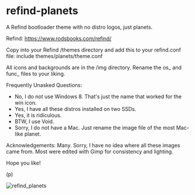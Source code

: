 # refind-planets

A Refind bootloader theme with no distro logos, just planets.

Refind: https://www.rodsbooks.com/refind/

Copy into your Refind /themes directory and add this to your refind.conf file: 
include themes/planets/theme.conf

All icons and backgrounds are in the /img directory. Rename the os_ and func_ files to your liking.

Frequently Unasked Questions:
* No, I do not use Windows 8. That's just the name that worked for the win icon.
* Yes, I have all these distros installed on two SSDs.
* Yes, it is ridiculous.
* BTW, I use Void.
* Sorry, I do not have a Mac. Just rename the image file of the most Mac-like planet.

Acknowledgements:
Many. Sorry, I have no idea where all these images came from. Most were edited with Gimp for consistency and lighting.

Hope you like!

(p)

![refind_planets](https://user-images.githubusercontent.com/73159111/116034150-aead8c80-a617-11eb-98cd-d8bb63717b43.jpg)
